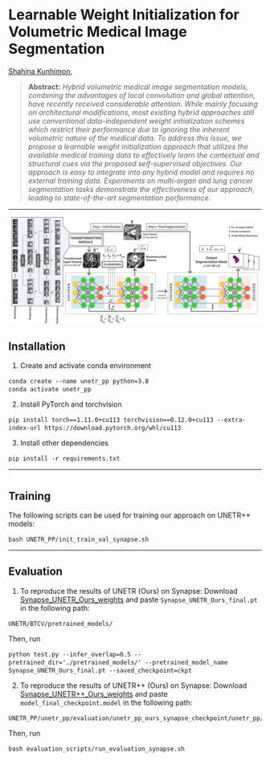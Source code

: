# **Learnable Weight Initialization for Volumetric Medical Image Segmentation**

[Shahina Kunhimon](https://github.com/ShahinaKK),

<!-- %[Muzammal Naseer](https://scholar.google.ch/citations?user=tM9xKA8AAAAJ&hl=en),
%[Salman Khan](https://salman-h-khan.github.io),
%and [Fahad Shahbaz Khan](https://scholar.google.es/citations?user=zvaeYnUAAAAJ&hl=en) -->


> **Abstract:** *Hybrid volumetric medical image segmentation models, combining the advantages of local convolution and global attention, have recently received considerable attention. While mainly focusing on architectural modifications, most existing hybrid approaches still use conventional data-independent weight initialization schemes which restrict their performance due to ignoring the inherent volumetric nature of the medical data. To address this issue, we propose a learnable weight initialization approach that utilizes the available medical training data to effectively learn the contextual and structural cues via the proposed self-supervised objectives. Our approach is easy to integrate into any hybrid model and requires no external training data. Experiments on multi-organ and lung cancer segmentation tasks demonstrate the effectiveness of our approach, leading to state-of-the-art segmentation
performance.* 
<hr />

![main figure](media/main_fig.jpg)

## Installation

1. Create and activate conda environment
```shell
conda create --name unetr_pp python=3.8
conda activate unetr_pp
```
2. Install PyTorch and torchvision
```shell
pip install torch==1.11.0+cu113 torchvision==0.12.0+cu113 --extra-index-url https://download.pytorch.org/whl/cu113
```
3. Install other dependencies
```shell
pip install -r requirements.txt
```
<hr />

#

## Training

The following scripts can be used for training our approach on UNETR++ models:
```shell
bash UNETR_PP/init_train_val_synapse.sh
```

<hr />




## Evaluation
1. To reproduce the results of UNETR (Ours) on Synapse: Download [ Synapse_UNETR_Ours_weights](https://drive.google.com/file/d/1vtAwX0yV39_IMQRqxK4KVA7RBfzErJMh/view?usp=drive_link) and paste ```Synapse_UNETR_Ours_final.pt``` in the following path:
```shell
UNETR/BTCV/pretrained_models/
```
Then, run 
```shell
python test.py --infer_overlap=0.5 --pretrained_dir='./pretrained_models/' --pretrained_model_name Synapse_UNETR_Ours_final.pt --saved_checkpoint=ckpt
```

2. To reproduce the results of UNETR++ (Ours) on Synapse:
   Download [ Synapse_UNETR++_Ours_weights](https://drive.google.com/file/d/1mP7uDjPWhe3PZk7LO-nQskHPjJKfZ3rl/view?usp=drive_link) and paste ```model_final_checkpoint.model``` in the    following path:
```shell
UNETR_PP/unetr_pp/evaluation/unetr_pp_ours_synapse_checkpoint/unetr_pp/3d_fullres/Task002_Synapse/unetr_pp_trainer_synapse__unetr_pp_Plansv2.1/fold_0/
```
Then, run 
```shell
bash evaluation_scripts/run_evaluation_synapse.sh
```

<!-- 3. To reproduce the results of UNETR++ (Ours) on Lung:
    Download [Decathlon-Lung UNETR++_Ours_weights](https://drive.google.com/file/d/1mP7uDjPWhe3PZk7LO-nQskHPjJKfZ3rl/view?usp=drive_link) and paste ```model_final_checkpoint.model``` it in the following path:
```shell
UNETR_PP/unetr_pp/evaluation/unetr_pp_lung_checkpoint/unetr_pp/3d_fullres/Task006_Lung/unetr_pp_trainer_lung__unetr_pp_Plansv2.1/fold_0/
```
Then, run 
```shell
bash evaluation_scripts/run_evaluation_lung.sh
``` -->







